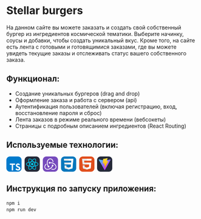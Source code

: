 # Stellar burgers

На данном сайте вы можете заказать и создать свой собственный бургер из ингредиентов космической тематики. Выберите начинку, соусы и добавки, чтобы создать уникальный вкус. Кроме того, на сайте есть лента с готовыми и готовящимися заказами, где вы можете увидеть текущие заказы и отслеживать статус вашего собственного заказа.

## Функционал:

* Создание уникальных бургеров (drag and drop)
* Оформление заказа и работа с сервером (api)
* Аутентификация пользователей (включая регистрацию, вход, восстановление пароля и сброс)
* Лента заказов в режиме реального времени (вебсокеты)
* Страницы с подробным описанием ингредиентов (React Routing)

## Используемые технологии:

<div>
  <img src="https://raw.githubusercontent.com/tandpfun/skill-icons/d1c752b99bb25a0e5aa363bae1db2809173ee966/icons/TypeScript.svg" title="ts" alt="ts" width="40" height="40"/>&nbsp;
  <img src="https://raw.githubusercontent.com/tandpfun/skill-icons/a50fa57465e82a1147fa512fb3d64cc5902df578/icons/React-Dark.svg" title="React" alt="React" width="40" height="40"/>&nbsp;
  <img src="https://raw.githubusercontent.com/tandpfun/skill-icons/a50fa57465e82a1147fa512fb3d64cc5902df578/icons/Redux.svg" title="Redux" alt="Redux " width="40" height="40"/>&nbsp;
  <img src="https://raw.githubusercontent.com/tandpfun/skill-icons/a50fa57465e82a1147fa512fb3d64cc5902df578/icons/CSS.svg"  title="CSS3" alt="CSS" width="40" height="40"/>&nbsp;
  <img src="https://raw.githubusercontent.com/tandpfun/skill-icons/a50fa57465e82a1147fa512fb3d64cc5902df578/icons/HTML.svg" title="HTML5" alt="HTML" width="40" height="40"/>&nbsp;
  <img src="https://raw.githubusercontent.com/tandpfun/skill-icons/d1c752b99bb25a0e5aa363bae1db2809173ee966/icons/Vite-Dark.svg" title="vite" alt="vite" width="40" height="40"/>&nbsp;
</div>

## Инструкция по запуску приложения:
```BASH
npm i
npm run dev 
```
